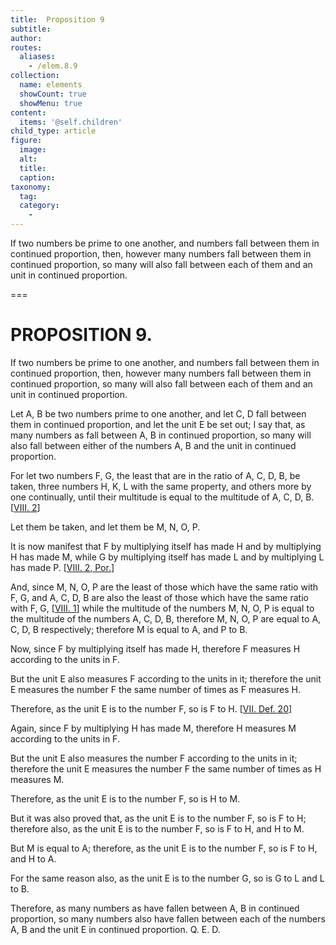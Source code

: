 ```yaml
---
title:  Proposition 9
subtitle: 
author:
routes:
  aliases:
    - /elem.8.9
collection:
  name: elements
  showCount: true
  showMenu: true
content:
  items: '@self.children'
child_type: article
figure:
  image:
  alt:
  title:
  caption:
taxonomy:
  tag:
  category:
    - 
---
```


<p>
       <hi rend="ital">If two numbers be prime to one another, and numbers fall between them in continued proportion, then, however many numbers fall between them in continued proportion, so many will also fall between each of them and an unit in continued proportion.</hi>
      </p>

===

<h1>PROPOSITION 9.</h1>
<p>
       <span class="ital">If two numbers be prime to one another, and numbers fall between them in continued proportion, then, however many numbers fall between them in continued proportion, so many will also fall between each of them and an unit in continued proportion.</span>
      </p>

<p>Let <span class="ital">A</span>, <span class="ital">B</span> be two numbers prime to one another, and let <span class="ital">C</span>, <span class="ital">D</span> fall between them in continued proportion, and let the unit <span class="ital">E</span> be set out; I say that, as many numbers as fall between <span class="ital">A</span>, <span class="ital">B</span> in continued<pb n="359"/> proportion, so many will also fall between either of the numbers <span class="ital">A</span>, <span class="ital">B</span> and the unit in continued proportion. </p>

<p>For let two numbers <span class="ital">F</span>, <span class="ital">G</span>, the least that are in the ratio of <span class="ital">A</span>, <span class="ital">C</span>, <span class="ital">D</span>, <span class="ital">B</span>, be taken, three numbers <span class="ital">H</span>, <span class="ital">K</span>, <span class="ital">L</span> with the same property, and others more by one continually, until their multitude is equal to the multitude of <span class="ital">A</span>, <span class="ital">C</span>, <span class="ital">D</span>, <span class="ital">B</span>. [<a href="/elem.8.2">VIII. 2</a>] 
      </p>

<p>Let them be taken, and let them be <span class="ital">M</span>, <span class="ital">N</span>, <span class="ital">O</span>, <span class="ital">P</span>. </p>

<p>It is now manifest that <span class="ital">F</span> by multiplying itself has made <span class="ital">H</span> and by multiplying <span class="ital">H</span> has made <span class="ital">M</span>, while <span class="ital">G</span> by multiplying itself has made <span class="ital">L</span> and by multiplying <span class="ital">L</span> has made <span class="ital">P</span>. [<a href="/elem.8.2.p.1">VIII. 2, Por.</a>] </p>

<p>And, since <span class="ital">M</span>, <span class="ital">N</span>, <span class="ital">O</span>, <span class="ital">P</span> are the least of those which have the same ratio with <span class="ital">F</span>, <span class="ital">G</span>, and <span class="ital">A</span>, <span class="ital">C</span>, <span class="ital">D</span>, <span class="ital">B</span> are also the least of those which have the same ratio with <span class="ital">F</span>, <span class="ital">G</span>, [<a href="/elem.8.1">VIII. 1</a>] while the multitude of the numbers <span class="ital">M</span>, <span class="ital">N</span>, <span class="ital">O</span>, <span class="ital">P</span> is equal to the multitude of the numbers <span class="ital">A</span>, <span class="ital">C</span>, <span class="ital">D</span>, <span class="ital">B</span>, therefore <span class="ital">M</span>, <span class="ital">N</span>, <span class="ital">O</span>, <span class="ital">P</span> are equal to <span class="ital">A</span>, <span class="ital">C</span>, <span class="ital">D</span>, <span class="ital">B</span> respectively; therefore <span class="ital">M</span> is equal to <span class="ital">A</span>, and <span class="ital">P</span> to <span class="ital">B</span>. </p>

<p>Now, since <span class="ital">F</span> by multiplying itself has made <span class="ital">H</span>, therefore <span class="ital">F</span> measures <span class="ital">H</span> according to the units in <span class="ital">F</span>. </p>

<p>But the unit <span class="ital">E</span> also measures <span class="ital">F</span> according to the units in it; therefore the unit <span class="ital">E</span> measures the number <span class="ital">F</span> the same number of times as <span class="ital">F</span> measures <span class="ital">H</span>. </p>

<p>Therefore, as the unit <span class="ital">E</span> is to the number <span class="ital">F</span>, so is <span class="ital">F</span> to <span class="ital">H</span>. [<a href="/elem.7.def.20">VII. Def. 20</a>] </p>

<p>Again, since <span class="ital">F</span> by multiplying <span class="ital">H</span> has made <span class="ital">M</span>, therefore <span class="ital">H</span> measures <span class="ital">M</span> according to the units in <span class="ital">F</span>. <pb n="360"/></p>

<p>But the unit <span class="ital">E</span> also measures the number <span class="ital">F</span> according to the units in it; therefore the unit <span class="ital">E</span> measures the number <span class="ital">F</span> the same number of times as <span class="ital">H</span> measures <span class="ital">M</span>. </p>

<p>Therefore, as the unit <span class="ital">E</span> is to the number <span class="ital">F</span>, so is <span class="ital">H</span> to <span class="ital">M</span>. </p>

<p>But it was also proved that, as the unit <span class="ital">E</span> is to the number <span class="ital">F</span>, so is <span class="ital">F</span> to <span class="ital">H</span>; therefore also, as the unit <span class="ital">E</span> is to the number <span class="ital">F</span>, so is <span class="ital">F</span> to <span class="ital">H</span>, and <span class="ital">H</span> to <span class="ital">M</span>. </p>

<p>But <span class="ital">M</span> is equal to <span class="ital">A</span>; therefore, as the unit <span class="ital">E</span> is to the number <span class="ital">F</span>, so is <span class="ital">F</span> to <span class="ital">H</span>, and <span class="ital">H</span> to <span class="ital">A</span>. </p>

<p>For the same reason also, as the unit <span class="ital">E</span> is to the number <span class="ital">G</span>, so is <span class="ital">G</span> to <span class="ital">L</span> and <span class="ital">L</span> to <span class="ital">B</span>. </p>

<p>Therefore, as many numbers as have fallen between <span class="ital">A</span>, <span class="ital">B</span> in continued proportion, so many numbers also have fallen between each of the numbers <span class="ital">A</span>, <span class="ital">B</span> and the unit <span class="ital">E</span> in continued proportion. Q. E. D.</p>
